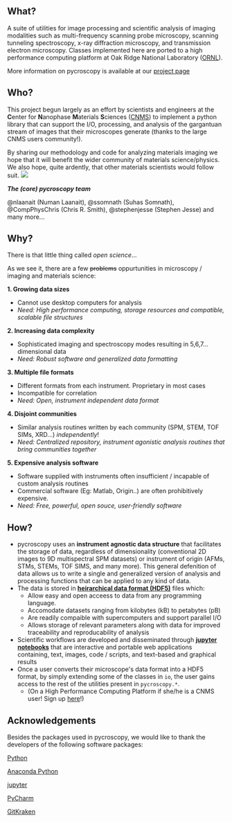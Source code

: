 What?
--------------------
A suite of utilities for image processing and scientific analysis of imaging modalities such as multi-frequency scanning probe microscopy, scanning tunneling spectroscopy, x-ray diffraction microscopy, and transmission electron microscopy.
Classes implemented here are ported to a high performance computing platform at Oak Ridge National Laboratory ([ORNL](https://www.ornl.gov/)).

More information on pycroscopy is available at our [project page](https://github.com/pycroscopy/pycroscopy)

Who?
-----------
This project begun largely as an effort by scientists and engineers at the **C**enter for **N**anophase **M**aterials **S**ciences ([CNMS](https://www.ornl.gov/facility/cnms)) to implement a python library that can support the I/O, processing, and analysis of the gargantuan stream of images that their microscopes generate (thanks to the large CNMS users community!).

By sharing our methodology and code for analyzing materials imaging we hope that it will benefit the wider community of materials science/physics. We also hope, quite ardently, that other materials scientists would follow suit. 
![](https://raw.githubusercontent.com/pycroscopy/pycroscopy/gh-pages/images/smiley_wink.png)

**_The (core) pycroscopy team_**

@nlaanait (Numan Laanait), @ssomnath (Suhas Somnath), @CompPhysChris (Chris R. Smith), @stephenjesse (Stephen Jesse) and many more...

Why?
---------------
There is that little thing called _open science_... 

As we see it, there are a few ~~problems~~ oppurtunities in microscopy / imaging and materials science:

**1. Growing data sizes**
  * Cannot use desktop computers for analysis 
  * _Need: High performance computing, storage resources and compatible, scalable file structures_ 
  
**2. Increasing data complexity**
  * Sophisticated imaging and spectroscopy modes resulting in 5,6,7... dimensional data
  * _Need: Robust software and generalized data formatting_
  
**3. Multiple file formats**
  * Different formats from each instrument. Proprietary in most cases
  * Incompatible for correlation
  * _Need: Open, instrument independent data format_
  
**4. Disjoint communities** 
  * Similar analysis routines written by each community (SPM, STEM, TOF SIMs, XRD...) _independently_!
  * _Need: Centralized repository, instrument agonistic analysis routines that bring communities together_
  
**5. Expensive analysis software**
  * Software supplied with instruments often insufficient / incapable of custom analysis routines
  * Commercial software (Eg: Matlab, Origin..) are often prohibitively expensive.
  * _Need: Free, powerful, open souce, user-friendly software_

How?
-----------------
* pycroscopy uses an **instrument agnostic data structure** that facilitates the storage of data, regardless of dimensionality (conventional 2D images to 9D multispectral SPM datasets) or instrument of origin (AFMs, STMs, STEMs, TOF SIMS, and many more). This general defenition of data allows us to write a single and generalized version of analysis and processing functions that can be applied to any kind of data.  
* The data is stored in **[heirarchical data format (HDF5)](http://extremecomputingtraining.anl.gov/files/2015/03/HDF5-Intro-aug7-130.pdf)** files which:
   * Allow easy and open acceess to data from any programming language.
   * Accomodate datasets ranging from kilobytes (kB) to petabytes (pB)
   * Are readily compaible with supercomputers and support parallel I/O
   * Allows storage of relevant parameters along with data for improved traceability and reproducability of analysis
* Scientific workflows are developed and disseminated through **[jupyter notebooks](http://jupyter.org/)** that are interactive and portable web applications containing, text, images, code / scripts, and text-based and graphical results
* Once a user converts their microscope's data format into a HDF5 format, by simply extending some of the classes in `io`, the user gains access to the rest of the utilities present in `pycroscopy.*`. 
   * (On a High Performance Computing Platform if she/he is a CNMS user!   Sign up [here](https://www.ornl.gov/facility/cnms/subpage/user-program-overview)!) 
  
Acknowledgements
----------------
Besides the packages used in pycroscopy, we would like to thank the developers of the following software packages:

   [Python](https://www.python.org)
   
   [Anaconda Python](https://www.continuum.io/anaconda-overview)
   
   [jupyter](http://jupyter.org/)
   
   [PyCharm](https://www.jetbrains.com/pycharm/)
   
   [GitKraken](https://www.gitkraken.com/)
